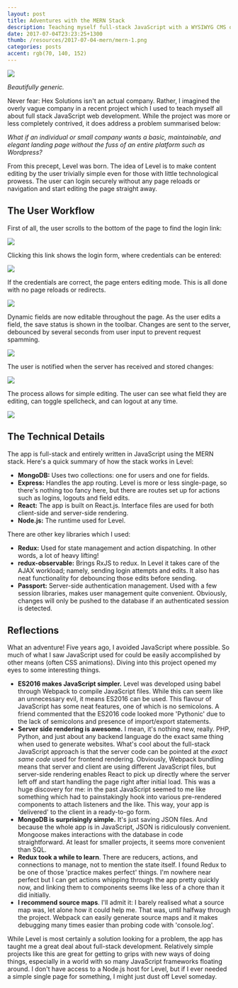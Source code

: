 ```yaml
---
layout: post
title: Adventures with the MERN Stack
description: Teaching myself full-stack JavaScript with a WYSIWYG CMS of sorts
date: 2017-07-04T23:23:25+1300
thumb: /resources/2017-07-04-mern/mern-1.png
categories: posts
accent: rgb(70, 140, 152)
---
```


![][one]

_Beautifully generic._

Never fear: Hex Solutions isn't an actual company. Rather, I imagined the overly vague company in a recent project which I used to teach myself all about full stack JavaScript web development. While the project was more or less completely contrived, it does address a problem summarised below:

_What if an individual or small company wants a basic, maintainable, and elegant landing page without the fuss of an entire platform such as Wordpress?_

From this precept, Level was born. The idea of Level is to make content editing by the user trivially simple even for those with little technological prowess. The user can login securely without any page reloads or navigation and start editing the page straight away.

## The User Workflow

First of all, the user scrolls to the bottom of the page to find the login link:

![][two]

Clicking this link shows the login form, where credentials can be entered:

![][three]

If the credentials are correct, the page enters editing mode. This is all done with no page reloads or redirects.

![][four]

Dynamic fields are now editable throughout the page. As the user edits a field, the save status is shown in the toolbar. Changes are sent to the server, debounced by several seconds from user input to prevent request spamming.

![][five]

The user is notified when the server has received and stored changes:

![][six]

The process allows for simple editing. The user can see what field they are editing, can toggle spellcheck, and can logout at any time.

![][seven]

## The Technical Details

The app is full-stack and entirely written in JavaScript using the MERN stack. Here's a quick summary of how the stack works in Level:

- **MongoDB:** Uses two collections: one for users and one for fields.
- **Express:** Handles the app routing. Level is more or less single-page, so there's nothing too fancy here, but there are routes set up for actions such as logins, logouts and field edits.
- **React:** The app is built on React.js. Interface files are used for both client-side and server-side rendering.
- **Node.js:** The runtime used for Level.

There are other key libraries which I used:

- **Redux:** Used for state management and action dispatching. In other words, a lot of heavy lifting!
- **redux-observable:** Brings RxJS to redux. In Level it takes care of the AJAX workload; namely, sending login attempts and edits. It also has neat functionality for debouncing those edits before sending.
- **Passport:** Server-side authentication management. Used with a few session libraries, makes user management quite convenient. Obviously, changes will only be pushed to the database if an authenticated session is detected.

## Reflections

What an adventure! Five years ago, I avoided JavaScript where possible. So much of what I saw JavaScript used for could be easily accomplished by other means (often CSS animations). Diving into this project opened my eyes to some interesting things.

- **ES2016 makes JavaScript simpler.** Level was developed using babel through Webpack to compile JavaScript files. While this can seem like an unnecessary evil, it means ES2016 can be used. This flavour of JavaScript has some neat features, one of which is no semicolons. A friend commented that the ES2016 code looked more 'Pythonic' due to the lack of semicolons and presence of import/export statements.
- **Server side rendering is awesome.** I mean, it's nothing new, really. PHP, Python, and just about any backend language do the exact same thing when used to generate websites. What's cool about the full-stack JavaScript approach is that the server code can be pointed at the _exact same code_ used for frontend rendering. Obviously, Webpack bundling means that server and client are using different JavaScript files, but server-side rendering enables React to pick up directly where the server left off and start handling the page right after initial load. This was a huge discovery for me: in the past JavaScript seemed to me like something which had to painstakingly hook into various pre-rendered components to attach listeners and the like. This way, your app is 'delivered' to the client in a ready-to-go form.
- **MongoDB is surprisingly simple.** It's just saving JSON files. And because the whole app is in JavaScript, JSON is ridiculously convenient. Mongoose makes interactions with the database in code straightforward. At least for smaller projects, it seems more convenient than SQL.
- **Redux took a while to learn**. There are reducers, actions, and connections to manage, not to mention the state itself. I found Redux to be one of those 'practice makes perfect' things. I'm nowhere near perfect but I can get actions whipping through the app pretty quickly now, and linking them to components seems like less of a chore than it did initially.
- **I recommend source maps**. I'll admit it: I barely realised what a source map was, let alone how it could help me. That was, until halfway through the project. Webpack can easily generate source maps and it makes debugging many times easier than probing code with 'console.log'.

While Level is most certainly a solution looking for a problem, the app has taught me a great deal about full-stack development. Relatively simple projects like this are great for getting to grips with new ways of doing things, especially in a world with so many JavaScript frameworks floating around. I don't have access to a Node.js host for Level, but if I ever needed a simple single page for something, I might just dust off Level someday.

[one]: ./mern-1.png
[two]: ./mern-2.png
[three]: ./mern-3.png
[four]: ./mern-4.png
[five]: ./mern-5.png
[six]: ./mern-6.png
[seven]: ./mern-7.png
